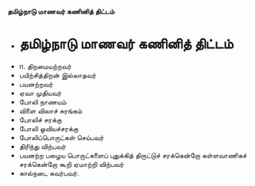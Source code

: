**தமிழ்நாடு மாணவர் கணினித் திட்டம்**
- # தமிழ்நாடு மாணவர் கணினித் திட்டம்
- n. திறமையற்றவர்
- பயிற்சித்திறன் இல்லாதவர்
- பயனற்றவர்
- ஏவா முதியவர்
- போலி நாணயம்
- விளை விலாச் சுரங்கம்
- போலிச் சரக்கு
- போலி ஓவியச்சரக்கு
- போலிப்பொருட்கள் செய்பவர்
- திரிந்து விற்பவர்
-  பயனற்ற பழைய பொருட்களைப் புதுக்கித் திருட்டுச் சரக்கென்றோ கள்ளவாணிகச் சரக்கென்றோ கூறி ஏமாற்றி விற்பவர்
- கால்நடை கவர்பவர்.

